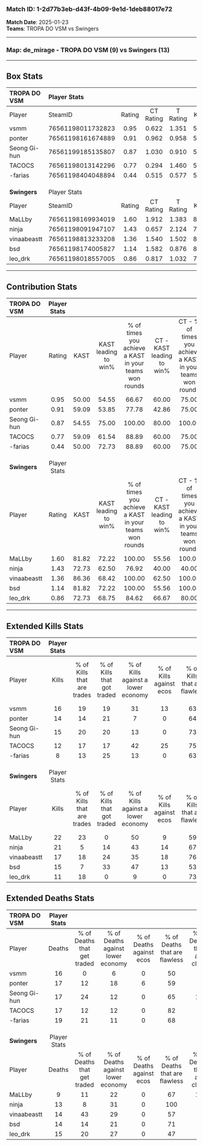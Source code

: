 ### Match ID: 1-2d77b3eb-d43f-4b09-9e1d-1deb88017e72  
**Match Date**: 2025-01-23  
**Teams**: TROPA DO VSM vs Swingers  

---  

### **Map**: de_mirage - TROPA DO VSM (9) vs Swingers (13)  
---  

## Box Stats  

| **TROPA DO VSM** | Player Stats      |        |           |          |       |      |       |         |        |      |     |
| :- | :- | :-: | :-: | :-: | :-: | :-: | :-: | :-: | :-: | :-: | :-: |
| Player           | SteamID           | Rating | CT Rating | T Rating | KAST  | ADR  | Kills | Assists | Deaths | K/D  | HS% |
| vsmm             | 76561198011732823 |  0.95  |   0.622   |  1.351   | 50.00 | 85.0 |  16   |    3    |   16   | 1.00 | 37  |
| ponter           | 76561198161674889 |  0.91  |   0.962   |  0.958   | 59.09 | 78.1 |  14   |    6    |   17   | 0.82 | 57  |
| Seong Gi-hun     | 76561199185135807 |  0.87  |   1.030   |  0.910   | 54.55 | 70.0 |  15   |    3    |   17   | 0.88 | 53  |
| TACOCS           | 76561198013142296 |  0.77  |   0.294   |  1.460   | 59.09 | 65.1 |  12   |    3    |   17   | 0.71 | 58  |
| -farias          | 76561198404048894 |  0.44  |   0.515   |  0.577   | 50.00 | 46.6 |   8   |    3    |   19   | 0.42 | 37  |
|                  |                   |        |           |          |       |      |       |         |        |      |     |
|                  |                   |        |           |          |       |      |       |         |        |      |     |
|                  |                   |        |           |          |       |      |       |         |        |      |     |
| **Swingers**     | Player Stats      |        |           |          |       |      |       |         |        |      |     |
| Player           | SteamID           | Rating | CT Rating | T Rating | KAST  | ADR  | Kills | Assists | Deaths | K/D  | HS% |
| MaLLby           | 76561198169934019 |  1.60  |   1.912   |  1.383   | 81.82 | 89.1 |  22   |    2    |   9    | 2.44 | 45  |
| ninja            | 76561198091947107 |  1.43  |   0.657   |  2.124   | 72.73 | 97.1 |  21   |    4    |   13   | 1.62 | 42  |
| vinaabeastt      | 76561198813233208 |  1.36  |   1.540   |  1.502   | 86.36 | 92.7 |  17   |    9    |   14   | 1.21 | 64  |
| bsd              | 76561198174005827 |  1.14  |   1.582   |  0.876   | 81.82 | 67.6 |  15   |    4    |   14   | 1.07 | 26  |
| leo_drk          | 76561198018557005 |  0.86  |   0.817   |  1.032   | 72.73 | 56.9 |  11   |    4    |   15   | 0.73 | 63  |
---  

## Contribution Stats  

| **TROPA DO VSM** | Player Stats |       |                      |                                                        |                           |                                                             |                          |                                                            |
| :- | :-: | :-: | :-: | :-: | :-: | :-: | :-: | :-: |
| Player           |    Rating    | KAST  | KAST leading to win% | % of times you achieve a KAST in your teams won rounds | CT - KAST leading to win% | CT - % of times you achieve a KAST in your teams won rounds | T - KAST leading to win% | T - % of times you achieve a KAST in your teams won rounds |
| vsmm             |     0.95     | 50.00 |        54.55         |                         66.67                          |           60.00           |                            75.00                            |          50.00           |                           60.00                            |
| ponter           |     0.91     | 59.09 |        53.85         |                         77.78                          |           42.86           |                            75.00                            |          66.67           |                           80.00                            |
| Seong Gi-hun     |     0.87     | 54.55 |        75.00         |                         100.00                         |           80.00           |                           100.00                            |          71.43           |                           100.00                           |
| TACOCS           |     0.77     | 59.09 |        61.54         |                         88.89                          |           60.00           |                            75.00                            |          62.50           |                           100.00                           |
| -farias          |     0.44     | 50.00 |        72.73         |                         88.89                          |           60.00           |                            75.00                            |          83.33           |                           100.00                           |
|                  |              |       |                      |                                                        |                           |                                                             |                          |                                                            |
|                  |              |       |                      |                                                        |                           |                                                             |                          |                                                            |
|                  |              |       |                      |                                                        |                           |                                                             |                          |                                                            |
| **Swingers**     | Player Stats |       |                      |                                                        |                           |                                                             |                          |                                                            |
| Player           |    Rating    | KAST  | KAST leading to win% | % of times you achieve a KAST in your teams won rounds | CT - KAST leading to win% | CT - % of times you achieve a KAST in your teams won rounds | T - KAST leading to win% | T - % of times you achieve a KAST in your teams won rounds |
| MaLLby           |     1.60     | 81.82 |        72.22         |                         100.00                         |           55.56           |                           100.00                            |          88.89           |                           100.00                           |
| ninja            |     1.43     | 72.73 |        62.50         |                         76.92                          |           40.00           |                            40.00                            |          72.73           |                           100.00                           |
| vinaabeastt      |     1.36     | 86.36 |        68.42         |                         100.00                         |           62.50           |                           100.00                            |          72.73           |                           100.00                           |
| bsd              |     1.14     | 81.82 |        72.22         |                         100.00                         |           55.56           |                           100.00                            |          88.89           |                           100.00                           |
| leo_drk          |     0.86     | 72.73 |        68.75         |                         84.62                          |           66.67           |                            80.00                            |          70.00           |                           87.50                            |
---  

## Extended Kills Stats  

| **TROPA DO VSM** | Player Stats |                            |                            |                                    |                         |                              |                                 |                                       |                    |           |
| :- | :-: | :-: | :-: | :-: | :-: | :-: | :-: | :-: | :-: | :-: |
| Player           |    Kills     | % of Kills that are trades | % of Kills that got traded | % of Kills against a lower economy | % of Kills against ecos | % of Kills that are flawless | % of Kills that are close duels | % of Kills that are assisted by flash | Pistol Round Kills | AWP Kills |
| vsmm             |      16      |             19             |             19             |                 31                 |           13            |              63              |                6                |                   6                   |         1          |     0     |
| ponter           |      14      |             14             |             21             |                 7                  |            0            |              64              |                7                |                   7                   |         2          |     0     |
| Seong Gi-hun     |      15      |             20             |             20             |                 13                 |            0            |              73              |                0                |                   0                   |         1          |     0     |
| TACOCS           |      12      |             17             |             17             |                 42                 |           25            |              75              |                0                |                   8                   |         2          |     0     |
| -farias          |      8       |             13             |             25             |                 13                 |            0            |              63              |                0                |                  13                   |         2          |     4     |
|                  |              |                            |                            |                                    |                         |                              |                                 |                                       |                    |           |
|                  |              |                            |                            |                                    |                         |                              |                                 |                                       |                    |           |
|                  |              |                            |                            |                                    |                         |                              |                                 |                                       |                    |           |
| **Swingers**     | Player Stats |                            |                            |                                    |                         |                              |                                 |                                       |                    |           |
| Player           |    Kills     | % of Kills that are trades | % of Kills that got traded | % of Kills against a lower economy | % of Kills against ecos | % of Kills that are flawless | % of Kills that are close duels | % of Kills that are assisted by flash | Pistol Round Kills | AWP Kills |
| MaLLby           |      22      |             23             |             0              |                 50                 |            9            |              59              |                9                |                   0                   |         4          |     0     |
| ninja            |      21      |             5              |             14             |                 43                 |           14            |              67              |                0                |                   5                   |         2          |     0     |
| vinaabeastt      |      17      |             18             |             24             |                 35                 |           18            |              76              |                0                |                   6                   |         0          |     2     |
| bsd              |      15      |             7              |             33             |                 47                 |           13            |              53              |                0                |                   7                   |         2          |     8     |
| leo_drk          |      11      |             18             |             0              |                 9                  |            0            |              73              |               18                |                  18                   |         1          |     0     |
## Extended Deaths Stats  

| **TROPA DO VSM** | Player Stats |                             |                                   |                          |                               |                            |                           |               |
| :- | :-: | :-: | :-: | :-: | :-: | :-: | :-: | :-: |
| Player           |    Deaths    | % of Deaths that get traded | % of Deaths against lower economy | % of Deaths against ecos | % of Deaths that are flawless | % of Deaths that are close | % of Deaths while blinded | Deaths to AWP |
| vsmm             |      16      |              0              |                 6                 |            0             |              50               |             6              |             0             |       2       |
| ponter           |      17      |             12              |                18                 |            6             |              59               |             0              |             6             |       2       |
| Seong Gi-hun     |      17      |             24              |                12                 |            0             |              65               |             12             |             6             |       1       |
| TACOCS           |      17      |             12              |                12                 |            0             |              82               |             6              |            18             |       3       |
| -farias          |      19      |             21              |                11                 |            0             |              68               |             0              |             0             |       2       |
|                  |              |                             |                                   |                          |                               |                            |                           |               |
|                  |              |                             |                                   |                          |                               |                            |                           |               |
|                  |              |                             |                                   |                          |                               |                            |                           |               |
| **Swingers**     | Player Stats |                             |                                   |                          |                               |                            |                           |               |
| Player           |    Deaths    | % of Deaths that get traded | % of Deaths against lower economy | % of Deaths against ecos | % of Deaths that are flawless | % of Deaths that are close | % of Deaths while blinded | Deaths to AWP |
| MaLLby           |      9       |             11              |                22                 |            0             |              67               |             11             |             0             |       1       |
| ninja            |      13      |              8              |                31                 |            0             |              100              |             0              |            15             |       0       |
| vinaabeastt      |      14      |             43              |                29                 |            0             |              57               |             0              |             0             |       1       |
| bsd              |      14      |             14              |                21                 |            0             |              71               |             0              |             7             |       1       |
| leo_drk          |      15      |             20              |                27                 |            0             |              47               |             7              |             7             |       1       |
